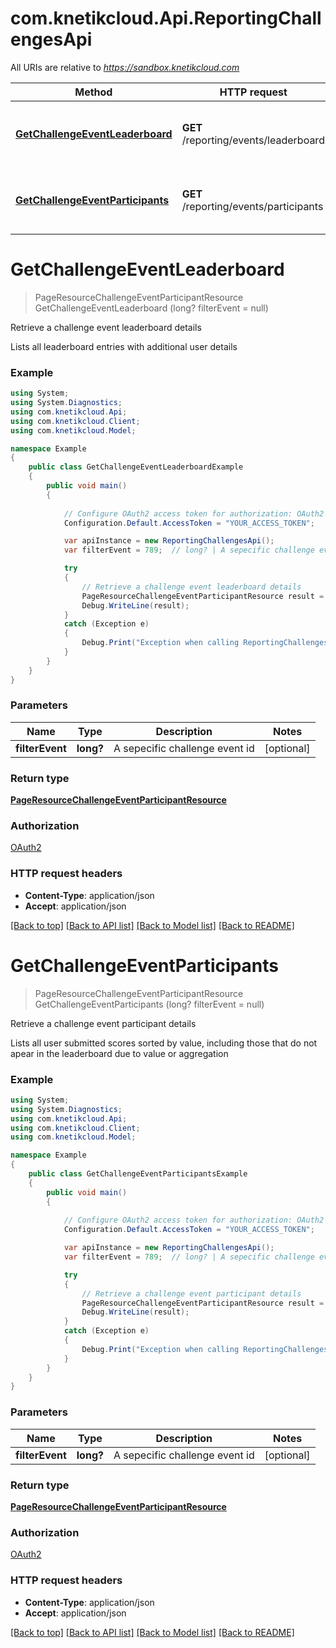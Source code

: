 # com.knetikcloud.Api.ReportingChallengesApi

All URIs are relative to *https://sandbox.knetikcloud.com*

Method | HTTP request | Description
------------- | ------------- | -------------
[**GetChallengeEventLeaderboard**](ReportingChallengesApi.md#getchallengeeventleaderboard) | **GET** /reporting/events/leaderboard | Retrieve a challenge event leaderboard details
[**GetChallengeEventParticipants**](ReportingChallengesApi.md#getchallengeeventparticipants) | **GET** /reporting/events/participants | Retrieve a challenge event participant details


<a name="getchallengeeventleaderboard"></a>
# **GetChallengeEventLeaderboard**
> PageResourceChallengeEventParticipantResource GetChallengeEventLeaderboard (long? filterEvent = null)

Retrieve a challenge event leaderboard details

Lists all leaderboard entries with additional user details

### Example
```csharp
using System;
using System.Diagnostics;
using com.knetikcloud.Api;
using com.knetikcloud.Client;
using com.knetikcloud.Model;

namespace Example
{
    public class GetChallengeEventLeaderboardExample
    {
        public void main()
        {
            
            // Configure OAuth2 access token for authorization: OAuth2
            Configuration.Default.AccessToken = "YOUR_ACCESS_TOKEN";

            var apiInstance = new ReportingChallengesApi();
            var filterEvent = 789;  // long? | A sepecific challenge event id (optional) 

            try
            {
                // Retrieve a challenge event leaderboard details
                PageResourceChallengeEventParticipantResource result = apiInstance.GetChallengeEventLeaderboard(filterEvent);
                Debug.WriteLine(result);
            }
            catch (Exception e)
            {
                Debug.Print("Exception when calling ReportingChallengesApi.GetChallengeEventLeaderboard: " + e.Message );
            }
        }
    }
}
```

### Parameters

Name | Type | Description  | Notes
------------- | ------------- | ------------- | -------------
 **filterEvent** | **long?**| A sepecific challenge event id | [optional] 

### Return type

[**PageResourceChallengeEventParticipantResource**](PageResourceChallengeEventParticipantResource.md)

### Authorization

[OAuth2](../README.md#OAuth2)

### HTTP request headers

 - **Content-Type**: application/json
 - **Accept**: application/json

[[Back to top]](#) [[Back to API list]](../README.md#documentation-for-api-endpoints) [[Back to Model list]](../README.md#documentation-for-models) [[Back to README]](../README.md)

<a name="getchallengeeventparticipants"></a>
# **GetChallengeEventParticipants**
> PageResourceChallengeEventParticipantResource GetChallengeEventParticipants (long? filterEvent = null)

Retrieve a challenge event participant details

Lists all user submitted scores sorted by value, including those that do not apear in the leaderboard due to value or aggregation

### Example
```csharp
using System;
using System.Diagnostics;
using com.knetikcloud.Api;
using com.knetikcloud.Client;
using com.knetikcloud.Model;

namespace Example
{
    public class GetChallengeEventParticipantsExample
    {
        public void main()
        {
            
            // Configure OAuth2 access token for authorization: OAuth2
            Configuration.Default.AccessToken = "YOUR_ACCESS_TOKEN";

            var apiInstance = new ReportingChallengesApi();
            var filterEvent = 789;  // long? | A sepecific challenge event id (optional) 

            try
            {
                // Retrieve a challenge event participant details
                PageResourceChallengeEventParticipantResource result = apiInstance.GetChallengeEventParticipants(filterEvent);
                Debug.WriteLine(result);
            }
            catch (Exception e)
            {
                Debug.Print("Exception when calling ReportingChallengesApi.GetChallengeEventParticipants: " + e.Message );
            }
        }
    }
}
```

### Parameters

Name | Type | Description  | Notes
------------- | ------------- | ------------- | -------------
 **filterEvent** | **long?**| A sepecific challenge event id | [optional] 

### Return type

[**PageResourceChallengeEventParticipantResource**](PageResourceChallengeEventParticipantResource.md)

### Authorization

[OAuth2](../README.md#OAuth2)

### HTTP request headers

 - **Content-Type**: application/json
 - **Accept**: application/json

[[Back to top]](#) [[Back to API list]](../README.md#documentation-for-api-endpoints) [[Back to Model list]](../README.md#documentation-for-models) [[Back to README]](../README.md)

